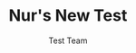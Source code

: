 ---
layout: post
title: Nur's New Test
post_date: 28 January 2015
tags: 
  - announcements
  - privacy
author: Test Team
published: true
image: "/images/blog/blog-open-strategy 2.jpg"
thumbnail: "/images/blog/blog-democracy.jpg"
short_description: We're excited about Seamus Kraft joining the Shuttleworth Foundation Fellowship Programme in January 2015.

description: applied to the Foundation to expand his work on the Madison Project which aims to open up government by increasing transparency and citizen participation in policy-making.
created_by: Jessica Duensing for opensource.com. (CC BY-SA 2.0)
source: https://www.flickr.com/photos/opensourceway/6555466069
---